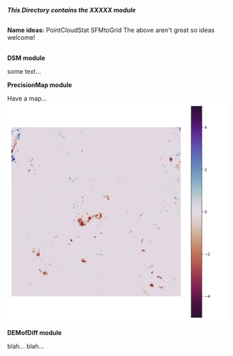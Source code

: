 ***This Directory contains the XXXXX module***
##
**Name ideas:**
PointCloudStat
SFMtoGrid
The above aren't great so ideas welcome!
##
**DSM module**

some text...

**PrecisionMap module**

Have a map...
![CWC example](../Example_Images/dod_example.png)  

**DEMofDiff module**

blah... blah...
